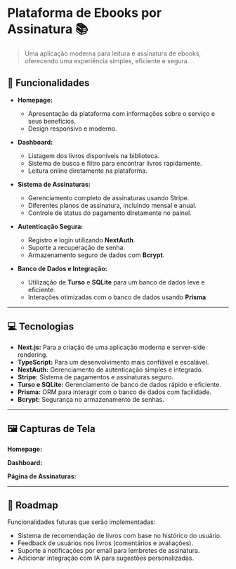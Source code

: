 # Plataforma de Ebooks por Assinatura 📚  

> Uma aplicação moderna para leitura e assinatura de ebooks, oferecendo uma experiência simples, eficiente e segura.  

## 🚀 Funcionalidades  

- **Homepage:**
  - Apresentação da plataforma com informações sobre o serviço e seus benefícios.
  - Design responsivo e moderno.  

- **Dashboard:**
  - Listagem dos livros disponíveis na biblioteca.
  - Sistema de busca e filtro para encontrar livros rapidamente.
  - Leitura online diretamente na plataforma.

- **Sistema de Assinaturas:**
  - Gerenciamento completo de assinaturas usando Stripe.
  - Diferentes planos de assinatura, incluindo mensal e anual.
  - Controle de status do pagamento diretamente no painel.  

- **Autenticação Segura:**
  - Registro e login utilizando **NextAuth**.
  - Suporte a recuperação de senha.
  - Armazenamento seguro de dados com **Bcrypt**.  

- **Banco de Dados e Integração:**
  - Utilização de **Turso** e **SQLite** para um banco de dados leve e eficiente.
  - Interações otimizadas com o banco de dados usando **Prisma**.

---

## 💻 Tecnologias  

- **Next.js:** Para a criação de uma aplicação moderna e server-side rendering.
- **TypeScript:** Para um desenvolvimento mais confiável e escalável.
- **NextAuth:** Gerenciamento de autenticação simples e integrado.
- **Stripe:** Sistema de pagamentos e assinaturas seguro.
- **Turso e SQLite:** Gerenciamento de banco de dados rápido e eficiente.
- **Prisma:** ORM para interagir com o banco de dados com facilidade.
- **Bcrypt:** Segurança no armazenamento de senhas.  

---

## 🖼️ Capturas de Tela  

**Homepage:**  
<img src="/" alt="">

**Dashboard:**  
<img src="/" alt="">  

**Página de Assinaturas:**  
<img src="/" alt="">  

---

## 🚧 Roadmap  

Funcionalidades futuras que serão implementadas:  

- Sistema de recomendação de livros com base no histórico do usuário.  
- Feedback de usuários nos livros (comentários e avaliações).  
- Suporte a notificações por email para lembretes de assinatura.  
- Adicionar integração com IA para sugestões personalizadas.  

